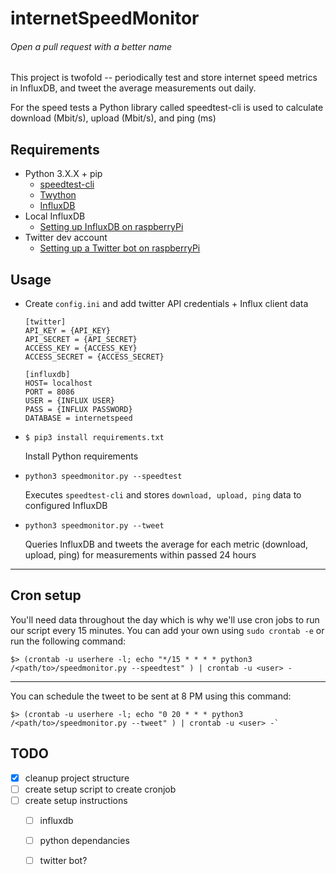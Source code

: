 internetSpeedMonitor
======
###### Open a pull request with a better name

This project is twofold -- periodically test and store internet speed metrics in InfluxDB, and tweet the average measurements out daily.

For the speed tests a Python library called speedtest-cli is used to calculate download (Mbit/s), upload (Mbit/s), and ping (ms)

## Requirements
- Python 3.X.X + pip
    - [speedtest-cli][1]
    - [Twython][2]
    - [InfluxDB][3]
- Local InfluxDB
    - [Setting up InfluxDB on raspberryPi][4]
- Twitter dev account
    - [Setting up a Twitter bot on raspberryPi][4]
    
[4]: https://pimylifeup.com/raspberry-pi-influxdb/
[5]: https://pimylifeup.com/raspberry-pi-twitter-bot/
## Usage


- Create `config.ini` and add twitter API credentials + Influx client data
    ```
    [twitter]
    API_KEY = {API_KEY}
    API_SECRET = {API_SECRET}
    ACCESS_KEY = {ACCESS_KEY}
    ACCESS_SECRET = {ACCESS_SECRET}

    [influxdb]
    HOST= localhost
    PORT = 8086
    USER = {INFLUX USER}
    PASS = {INFLUX PASSWORD}
    DATABASE = internetspeed
    ```

- `$ pip3 install requirements.txt`

    Install Python requirements
- `python3 speedmonitor.py --speedtest`
    
    Executes `speedtest-cli` and stores `download, upload, ping` data to configured InfluxDB
- `python3 speedmonitor.py --tweet`
    
    Queries InfluxDB and tweets the average for each metric (download, upload, ping) for measurements within passed 24 hours
_____

## Cron setup
You'll need data throughout the day which is why we'll use cron jobs to run our script every 15 minutes. You can add your own using `sudo crontab -e` or run the following command:
```
$> (crontab -u userhere -l; echo "*/15 * * * * python3 /<path/to>/speedmonitor.py --speedtest" ) | crontab -u <user> -
```
_____

You can schedule the tweet to be sent at 8 PM using this command:
```
$> (crontab -u userhere -l; echo "0 20 * * * python3 /<path/to>/speedmonitor.py --tweet" ) | crontab -u <user> -`
```

## TODO
- [X] cleanup project structure
- [ ] create setup script to create cronjob
- [ ] create setup instructions
  - [ ] influxdb
  - [ ] python dependancies
  - [ ] twitter bot?


[1]: https://github.com/sivel/speedtest-cli
[2]: https://github.com/ryanmcgrath/twython
[3]: https://github.com/influxdata/influxdb-python
